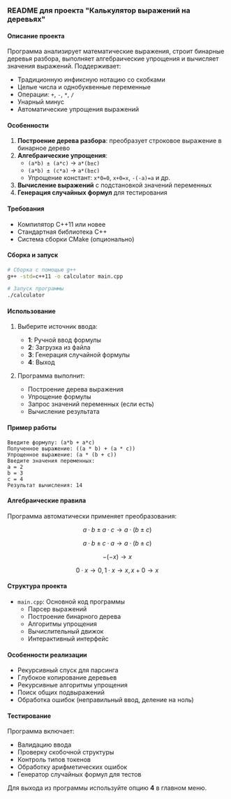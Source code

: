 ### README для проекта "Калькулятор выражений на деревьях"

#### Описание проекта
Программа анализирует математические выражения, строит бинарные деревья разбора, выполняет алгебраические упрощения и вычисляет значения выражений. Поддерживает:
- Традиционную инфиксную нотацию со скобками
- Целые числа и однобуквенные переменные
- Операции: `+`, `-`, `*`, `/`
- Унарный минус
- Автоматические упрощения выражений

#### Особенности
1. **Построение дерева разбора**: преобразует строковое выражение в бинарное дерево
2. **Алгебраические упрощения**:
   - `(a*b) ± (a*c)` → `a*(b±c)`
   - `(a*b) ± (c*a)` → `a*(b±c)`
   - Упрощение констант: `x*0=0`, `x+0=x`, `-(-a)=a` и др.
3. **Вычисление выражений** с подстановкой значений переменных
4. **Генерация случайных формул** для тестирования

#### Требования
- Компилятор C++11 или новее
- Стандартная библиотека C++
- Система сборки CMake (опционально)

#### Сборка и запуск
```bash
# Сборка с помощью g++
g++ -std=c++11 -o calculator main.cpp

# Запуск программы
./calculator
```

#### Использование
1. Выберите источник ввода:
   - **1**: Ручной ввод формулы
   - **2**: Загрузка из файла
   - **3**: Генерация случайной формулы
   - **4**: Выход

2. Программа выполнит:
   - Построение дерева выражения
   - Упрощение формулы
   - Запрос значений переменных (если есть)
   - Вычисление результата

#### Пример работы
```
Введите формулу: (a*b + a*c)
Полученное выражение: ((a * b) + (a * c))
Упрощенное выражение: (a * (b + c))
Введите значения переменных:
a = 2
b = 3
c = 4
Результат вычисления: 14
```

#### Алгебраические правила
Программа автоматически применяет преобразования:
```math
a·b \pm a·c \rightarrow a·(b\pm c)
```
```math
a·b \pm c·a \rightarrow a·(b\pm c)
```
```math
-(-x) \rightarrow x
```
```math
0·x \rightarrow 0,  1·x \rightarrow x,  x+0 \rightarrow x
```

#### Структура проекта
- `main.cpp`: Основной код программы
  - Парсер выражений
  - Построение бинарного дерева
  - Алгоритмы упрощения
  - Вычислительный движок
  - Интерактивный интерфейс

#### Особенности реализации
- Рекурсивный спуск для парсинга
- Глубокое копирование деревьев
- Рекурсивные алгоритмы упрощения
- Поиск общих подвыражений
- Обработка ошибок (неправильный ввод, деление на ноль)

#### Тестирование
Программа включает:
- Валидацию ввода
- Проверку скобочной структуры
- Контроль типов токенов
- Обработку арифметических ошибок
- Генератор случайных формул для тестов

Для выхода из программы используйте опцию **4** в главном меню.
